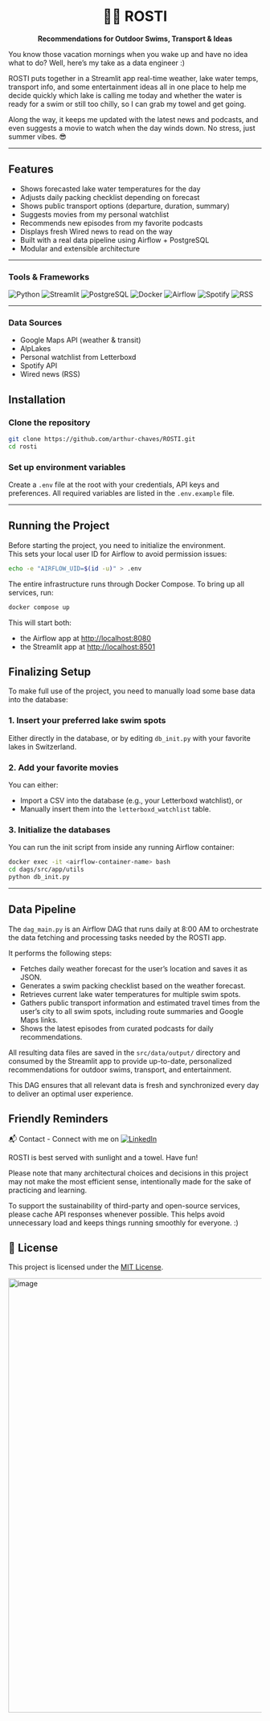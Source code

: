 <h1 align="center">🏊‍♂️ ROSTI</h1>
<p align="center"><strong>Recommendations for Outdoor Swims, Transport & Ideas</strong></p>



You know those vacation mornings when you wake up and have no idea what to do?
Well, here’s my take as a data engineer :)

ROSTI puts together in a Streamlit app real-time weather, lake water temps, transport info, and some entertainment ideas all in one place to help me decide quickly which lake is calling me today and whether the water is ready for a swim or still too chilly, so I can grab my towel and get going. 

Along the way, it keeps me updated with the latest news and podcasts, and even suggests a movie to watch when the day winds down. No stress, just summer vibes. 😎

---

## Features

- Shows forecasted lake water temperatures for the day
- Adjusts daily packing checklist depending on forecast
- Shows public transport options (departure, duration, summary)
- Suggests movies from my personal watchlist
- Recommends new episodes from my favorite podcasts
- Displays fresh Wired news to read on the way
- Built with a real data pipeline using Airflow + PostgreSQL
- Modular and extensible architecture

---

### Tools & Frameworks

![Python](https://img.shields.io/badge/Python-3776AB?logo=python&logoColor=white) ![Streamlit](https://img.shields.io/badge/Streamlit-FF4B4B?logo=streamlit&logoColor=white) ![PostgreSQL](https://img.shields.io/badge/PostgreSQL-336791?logo=postgresql&logoColor=white) ![Docker](https://img.shields.io/badge/Docker-2496ED?logo=docker&logoColor=white) ![Airflow](https://img.shields.io/badge/Apache_Airflow-017CEE?logo=apache-airflow&logoColor=white) ![Spotify](https://img.shields.io/badge/Spotify-1DB954?logo=spotify&logoColor=white)  ![RSS](https://img.shields.io/badge/RSS-F26522?logo=rss&logoColor=white)

---

### Data Sources

- Google Maps API (weather & transit)  
- AlpLakes
- Personal watchlist from Letterboxd
- Spotify API
- Wired news (RSS)

## Installation

### Clone the repository

```bash
git clone https://github.com/arthur-chaves/ROSTI.git
cd rosti
```

### Set up environment variables

Create a `.env` file at the root with your credentials, API keys and preferences. All required variables are listed in the `.env.example` file.

---

## Running the Project

Before starting the project, you need to initialize the environment.  
This sets your local user ID for Airflow to avoid permission issues:

```bash
echo -e "AIRFLOW_UID=$(id -u)" > .env
```
The entire infrastructure runs through Docker Compose. To bring up all services, run:

```bash
docker compose up
```

This will start both:

-  the Airflow app at [http://localhost:8080](http://localhost:8080)
-  the Streamlit app at [http://localhost:8501](http://localhost:8501)

## Finalizing Setup

To make full use of the project, you need to manually load some base data into the database:

### 1. Insert your preferred lake swim spots

Either directly in the database, or by editing `db_init.py` with your favorite lakes in Switzerland.

### 2. Add your favorite movies

You can either:

- Import a CSV into the database (e.g., your Letterboxd watchlist), or  
- Manually insert them into the `letterboxd_watchlist` table.

### 3. Initialize the databases

You can run the init script from inside any running Airflow container:

```bash
docker exec -it <airflow-container-name> bash
cd dags/src/app/utils
python db_init.py
```
---


## Data Pipeline

The `dag_main.py` is an Airflow DAG that runs daily at 8:00 AM to orchestrate the data fetching and processing tasks needed by the ROSTI app.

It performs the following steps:

- Fetches daily weather forecast for the user’s location and saves it as JSON.
- Generates a swim packing checklist based on the weather forecast.
- Retrieves current lake water temperatures for multiple swim spots.
- Gathers public transport information and estimated travel times from the user’s city to all swim spots, including route summaries and Google Maps links.
- Shows the latest episodes from curated podcasts for daily recommendations.

All resulting data files are saved in the `src/data/output/` directory and consumed by the Streamlit app to provide up-to-date, personalized recommendations for outdoor swims, transport, and entertainment.

This DAG ensures that all relevant data is fresh and synchronized every day to deliver an optimal user experience.

## Friendly Reminders

📬 Contact - Connect with me on  [![LinkedIn](https://img.shields.io/badge/LinkedIn-0A66C2?logo=linkedin&logoColor=white)](https://www.linkedin.com/in/arthur-chaves-innecco/)

ROSTI is best served with sunlight and a towel. Have fun!

Please note that many architectural choices and decisions in this project may not make the most efficient sense, intentionally made for the sake of practicing and learning.

To support the sustainability of third-party and open-source services, please cache API responses whenever possible. This helps avoid unnecessary load and keeps things running smoothly for everyone. :)

## 📄 License

This project is licensed under the [MIT License](LICENSE).


<img width="1787" height="865" alt="image" src="https://github.com/user-attachments/assets/64954f14-4dad-4437-878d-8ad9f9eef73d" />

